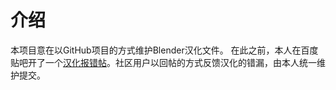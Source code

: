 # 介绍
本项目意在以GitHub项目的方式维护Blender汉化文件。
在此之前，本人在百度贴吧开了一个[汉化报错帖](http://tieba.baidu.com/p/5530957667?pid=117496092864)。社区用户以回帖的方式反馈汉化的错漏，由本人统一维护提交。
